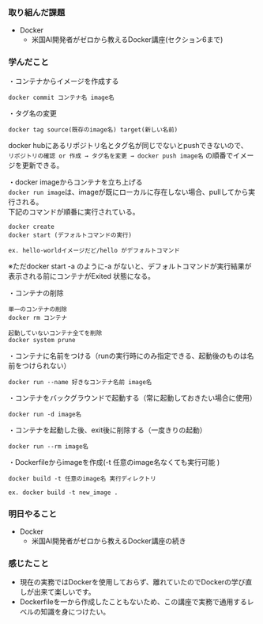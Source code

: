 ### 取り組んだ課題
- Docker
    - 米国AI開発者がゼロから教えるDocker講座(セクション6まで)

### 学んだこと

・コンテナからイメージを作成する
```
docker commit コンテナ名 image名
```
・タグ名の変更
```
docker tag source(既存のimage名) target(新しい名前)
```
docker hubにあるリポジトリ名とタグ名が同じでないとpushできないので、  
`リポジトリの確認 or 作成 → タグ名を変更 → docker push image名` の順番でイメージを更新できる。


・docker imageからコンテナを立ち上げる  
`docker run image`は、imageが既にローカルに存在しない場合、pullしてから実行される。  
下記のコマンドが順番に実行されている。
```
docker create
docker start (デフォルトコマンドの実行)

ex. hello-worldイメージだど/hello がデフォルトコマンド
```
※ただdocker start -a のように-a がないと、デフォルトコマンドが実行結果が表示される前にコンテナがExited 状態になる。   

・コンテナの削除
```
単一のコンテナの削除
docker rm コンテナ

起動していないコンテナ全てを削除
docker system prune
```
・コンテナに名前をつける（runの実行時にのみ指定できる、起動後のものは名前をつけられない）
```
docker run --name 好きなコンテナ名前 image名
```
・コンテナをバックグラウンドで起動する（常に起動しておきたい場合に使用）
```
docker run -d image名
```
・コンテナを起動した後、exit後に削除する（一度きりの起動）
```
docker run --rm image名
```

・Dockerfileからimageを作成(-t 任意のimage名なくても実行可能 )
```
docker build -t 任意のimage名 実行ディレクトリ

ex. docker build -t new_image .
```

### 明日やること
- Docker
    - 米国AI開発者がゼロから教えるDocker講座の続き

### 感じたこと
- 現在の実務ではDockerを使用しておらず、離れていたのでDockerの学び直しが出来て楽しいです。
- Dockerfileを一から作成したこともないため、この講座で実務で通用するレベルの知識を身につけたい。